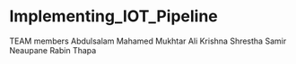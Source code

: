 # Implementing_IOT_Pipeline

TEAM members
Abdulsalam Mahamed
Mukhtar Ali
Krishna Shrestha
Samir Neaupane
Rabin Thapa
